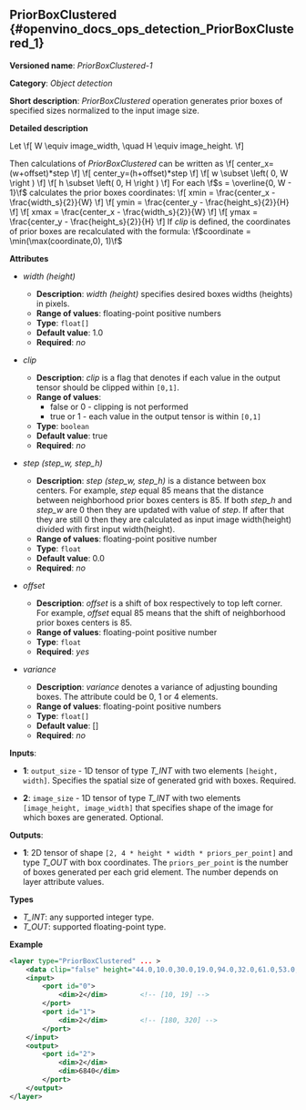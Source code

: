 ## PriorBoxClustered <a name="PriorBoxClustered"></a> {#openvino_docs_ops_detection_PriorBoxClustered_1}

**Versioned name**: *PriorBoxClustered-1*

**Category**: *Object detection*

**Short description**: *PriorBoxClustered* operation generates prior boxes of specified sizes normalized to the input image size.

**Detailed description**

Let
\f[
W \equiv image\_width, \quad H \equiv image\_height.
\f]

Then calculations of *PriorBoxClustered* can be written as
    \f[
    center_x=(w+offset)*step
    \f]
    \f[
    center_y=(h+offset)*step
    \f]
    \f[
    w \subset \left( 0, W \right )
    \f]
    \f[
    h \subset \left( 0, H \right )
    \f]
For each \f$s = \overline{0, W - 1}\f$ calculates the prior boxes coordinates:
    \f[
    xmin = \frac{center_x - \frac{width_s}{2}}{W}
    \f]
    \f[
    ymin = \frac{center_y - \frac{height_s}{2}}{H}
    \f]
    \f[
    xmax = \frac{center_x - \frac{width_s}{2}}{W}
    \f]
    \f[
    ymax = \frac{center_y - \frac{height_s}{2}}{H}
    \f]
If *clip* is defined, the coordinates of prior boxes are recalculated with the formula:
\f$coordinate = \min(\max(coordinate,0), 1)\f$

**Attributes**

* *width (height)*

  * **Description**: *width (height)* specifies desired boxes widths (heights) in pixels.
  * **Range of values**: floating-point positive numbers
  * **Type**: `float[]`
  * **Default value**: 1.0
  * **Required**: *no*

* *clip*

  * **Description**: *clip* is a flag that denotes if each value in the output tensor should be clipped within `[0,1]`.
  * **Range of values**:
    * false or 0 - clipping is not performed
    * true or 1  - each value in the output tensor is within `[0,1]`
  * **Type**: `boolean`
  * **Default value**: true
  * **Required**: *no*

* *step (step_w, step_h)*

  * **Description**: *step (step_w, step_h)* is a distance between box centers. For example, *step* equal 85 means that the distance between neighborhood prior boxes centers is 85. If both *step_h* and *step_w* are 0 then they are updated with value of *step*. If after that they are still 0 then they are calculated as input image width(height) divided with first input width(height). 
  * **Range of values**: floating-point positive number
  * **Type**: `float`
  * **Default value**: 0.0
  * **Required**: *no*

* *offset*

  * **Description**: *offset* is a shift of box respectively to top left corner. For example, *offset* equal 85 means that the shift of neighborhood prior boxes centers is 85.
  * **Range of values**: floating-point positive number
  * **Type**: `float`
  * **Required**: *yes*

* *variance*

  * **Description**: *variance* denotes a variance of adjusting bounding boxes. The attribute could be 0, 1 or 4 elements.
  * **Range of values**: floating-point positive numbers
  * **Type**: `float[]`
  * **Default value**: []
  * **Required**: *no*

**Inputs**:

*   **1**: `output_size` - 1D tensor of type *T_INT* with two elements `[height, width]`. Specifies the spatial size of generated grid with boxes. Required.

*   **2**: `image_size` - 1D tensor of type *T_INT* with two elements `[image_height, image_width]` that specifies shape of the image for which boxes are generated. Optional.

**Outputs**:

*   **1**: 2D tensor of shape `[2, 4 * height * width * priors_per_point]` and type *T_OUT* with box coordinates. The `priors_per_point` is the number of boxes generated per each grid element. The number depends on layer attribute values.

**Types**

* *T_INT*: any supported integer type.
* *T_OUT*: supported floating-point type.

**Example**

```xml
<layer type="PriorBoxClustered" ... >
    <data clip="false" height="44.0,10.0,30.0,19.0,94.0,32.0,61.0,53.0,17.0" offset="0.5" step="16.0" variance="0.1,0.1,0.2,0.2" width="86.0,13.0,57.0,39.0,68.0,34.0,142.0,50.0,23.0"/>
    <input>
        <port id="0">
            <dim>2</dim>        <!-- [10, 19] -->
        </port>
        <port id="1">
            <dim>2</dim>        <!-- [180, 320] -->
        </port>
    </input>
    <output>
        <port id="2">
            <dim>2</dim>
            <dim>6840</dim>
        </port>
    </output>
</layer>
```
